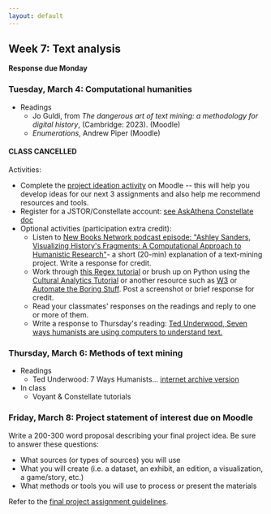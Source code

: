 ```yaml
---
layout: default
---
```


## Week 7: Text analysis

**Response due Monday**

### Tuesday, March 4: Computational humanities

- Readings
	- Jo Guldi, from *The dangerous art of text mining: a methodology for digital history*, (Cambridge: 2023). (Moodle)
	- *Enumerations*, Andrew Piper (Moodle)

#### CLASS CANCELLED

Activities:

- Complete the [project ideation activity](https://moodle.brynmawr.edu/mod/questionnaire/view.php?id=370441) on Moodle -- this will help you develop ideas for our next 3 assignments and also help me recommend resources and tools.
- Register for a JSTOR/Constellate account: [see AskAthena Constellate doc](https://askathena.brynmawr.edu/help/constellate)
- Optional activities (participation extra credit):
  - Listen to [New Books Network podcast episode: "Ashley Sanders, Visualizing History's Fragments: A Computational Approach to Humanistic Research"](https://megaphone.link/NBNK9496468002)- a short (20-min) explanation of a text-mining project. Write a response for credit.
  - Work through [this Regex tutorial](https://regexone.com/) or brush up on Python using the [Cultural Analytics Tutorial](https://melaniewalsh.github.io/Intro-Cultural-Analytics/02-Python/00-Python.html) or another resource such as [W3](https://www.w3schools.com/python/) or [Automate the Boring Stuff](https://automatetheboringstuff.com/). Post a screenshot or brief response for credit.
  - Read your classmates' responses on the readings and reply to one  or more of them.
  - Write a response to Thursday's reading:  [Ted Underwood, Seven ways humanists are using computers to understand text.](https://web.archive.org/web/20210124055444/https://tedunderwood.com/2015/06/04/seven-ways-humanists-are-using-computers-to-understand-text/)

### Thursday, March 6: Methods of text mining

- Readings
	- Ted Underwood: 7 Ways Humanists... [internet archive version](https://web.archive.org/web/20210124055444/https://tedunderwood.com/2015/06/04/seven-ways-humanists-are-using-computers-to-understand-text/)
- In class
	- Voyant & Constellate tutorials

### Friday, March 8: Project statement of interest due on Moodle

Write a 200-300 word proposal describing your final project idea. Be sure to answer these questions:

- What sources (or types of sources) you will use
- What you will create (i.e. a dataset, an exhibit, an edition, a visualization, a game/story, etc.)
- What methods or tools you will use to process or present the materials

Refer to the [final project assignment guidelines](../assignments/final-project).